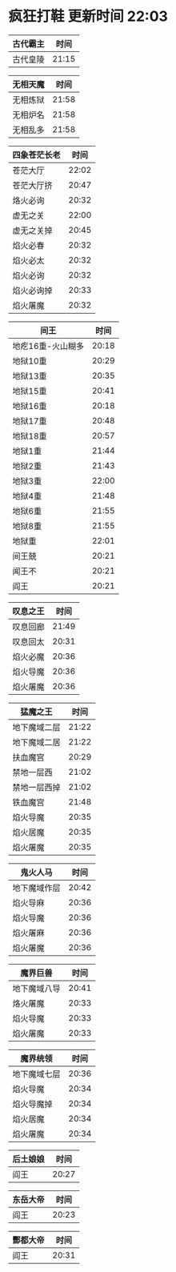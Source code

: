 # 疯狂打鞋 更新时间 22:03

| 古代霸主   | 时间    |
|--------|-------|
| 古代皇陵 | 21:15 |

| 无相天魔   | 时间    |
|--------|-------|
| 无相炼狱 | 21:58 |
| 无相炉名 | 21:58 |
| 无相乱多 | 21:58 |

| 四象苍茫长老   | 时间    |
|--------|-------|
| 苍茫大厅 | 22:02 |
| 苍茫大厅挤 | 20:47 |
| 烙火必询 | 20:32 |
| 虚无之关 | 22:00 |
| 虚无之关掉 | 20:45 |
| 焰火必春 | 20:32 |
| 焰火必太 | 20:32 |
| 焰火必询 | 20:32 |
| 焰火必询掉 | 20:33 |
| 焰火屠魔 | 20:32 |

| 间王   | 时间    |
|--------|-------|
| 地疙16重-火山糊多 | 20:18 |
| 地狱10重 | 20:29 |
| 地狱13重 | 20:35 |
| 地狱15重 | 20:41 |
| 地狱16重 | 20:18 |
| 地狱17重 | 20:48 |
| 地狱18重 | 20:57 |
| 地狱1重 | 21:44 |
| 地狱2重 | 21:43 |
| 地狱3重 | 22:00 |
| 地狱4重 | 21:48 |
| 地狱6重 | 21:55 |
| 地狱8重 | 21:55 |
| 地狱重 | 22:01 |
| 间王兢 | 20:21 |
| 闻王不 | 20:21 |
| 阎王 | 20:21 |

| 叹息之王   | 时间    |
|--------|-------|
| 叹息回廊 | 21:49 |
| 叹息回太 | 20:31 |
| 焰火必魔 | 20:36 |
| 焰火导魔 | 20:36 |
| 焰火屠魔 | 20:36 |

| 猛魔之王   | 时间    |
|--------|-------|
| 地下魔域二层 | 21:22 |
| 地下魔域二居 | 21:22 |
| 扶血魔宫 | 20:29 |
| 禁地一层西 | 21:02 |
| 禁地一层西掉 | 21:02 |
| 铁血魔宫 | 21:48 |
| 焰火导魔 | 20:35 |
| 焰火居魔 | 20:35 |
| 焰火屠魔 | 20:35 |

| 鬼火人马   | 时间    |
|--------|-------|
| 地下魔域作层 | 20:42 |
| 焰火导麻 | 20:36 |
| 焰火导魔 | 20:36 |
| 焰火屠麻 | 20:36 |
| 焰火屠魔 | 20:36 |

| 魔界巨兽   | 时间    |
|--------|-------|
| 地下魔域八导 | 20:41 |
| 烙火屠魔 | 20:33 |
| 焰火导魔 | 20:33 |
| 焰火屠魔 | 20:33 |

| 魔界统领   | 时间    |
|--------|-------|
| 地下魔域七层 | 20:36 |
| 焰火导魔 | 20:34 |
| 焰火导魔掉 | 20:34 |
| 焰火居魔 | 20:34 |
| 焰火屠魔 | 20:34 |

| 后土娘娘   | 时间    |
|--------|-------|
| 阎王 | 20:27 |

| 东岳大帝   | 时间    |
|--------|-------|
| 阎王 | 20:23 |

| 酆都大帝   | 时间    |
|--------|-------|
| 阎王 | 20:31 |